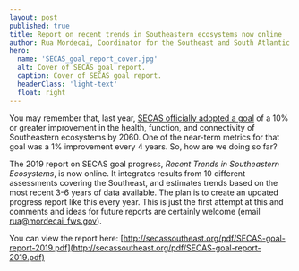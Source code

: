 ```yaml
---
layout: post
published: true
title: Report on recent trends in Southeastern ecosystems now online
author: Rua Mordecai, Coordinator for the Southeast and South Atlantic Blueprints
hero:
  name: 'SECAS_goal_report_cover.jpg'
  alt: Cover of SECAS goal report.
  caption: Cover of SECAS goal report.
  headerClass: 'light-text'
  float: right
---
```

You may remember that, last year, [SECAS officially adopted a goal](/our-goal) of a 10% or greater improvement in the health, function, and connectivity of Southeastern ecosystems by 2060. One of the near-term metrics for that goal was a 1% improvement every 4 years. So, how are we doing so far? 

The 2019 report on SECAS goal progress, _Recent Trends in Southeastern Ecosystems_, is now online. It integrates results from 10 different assessments covering the Southeast, and estimates trends based on the most recent 3-6 years of data available. The plan is to create an updated progress report like this every year. This is just the first attempt at this and comments and ideas for future reports are certainly welcome (email [rua@mordecai_fws.gov](mailto:rua@mordecai_fws.gov)).

You can view the report here: [http://secassoutheast.org/pdf/SECAS-goal-report-2019.pdf](http://secassoutheast.org/pdf/SECAS-goal-report-2019.pdf)
